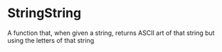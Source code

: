 # StringString

A function that, when given a string, returns ASCII art of that string but using the letters of that string
